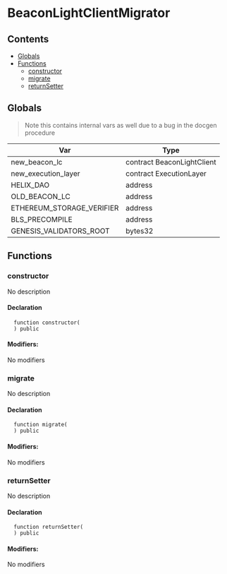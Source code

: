 # BeaconLightClientMigrator





## Contents
<!-- START doctoc generated TOC please keep comment here to allow auto update -->
<!-- DON'T EDIT THIS SECTION, INSTEAD RE-RUN doctoc TO UPDATE -->

- [Globals](#globals)
- [Functions](#functions)
  - [constructor](#constructor)
  - [migrate](#migrate)
  - [returnSetter](#returnsetter)

<!-- END doctoc generated TOC please keep comment here to allow auto update -->

## Globals

> Note this contains internal vars as well due to a bug in the docgen procedure

| Var | Type |
| --- | --- |
| new_beacon_lc | contract BeaconLightClient |
| new_execution_layer | contract ExecutionLayer |
| HELIX_DAO | address |
| OLD_BEACON_LC | address |
| ETHEREUM_STORAGE_VERIFIER | address |
| BLS_PRECOMPILE | address |
| GENESIS_VALIDATORS_ROOT | bytes32 |



## Functions

### constructor
No description


#### Declaration
```solidity
  function constructor(
  ) public
```

#### Modifiers:
No modifiers



### migrate
No description


#### Declaration
```solidity
  function migrate(
  ) public
```

#### Modifiers:
No modifiers



### returnSetter
No description


#### Declaration
```solidity
  function returnSetter(
  ) public
```

#### Modifiers:
No modifiers





